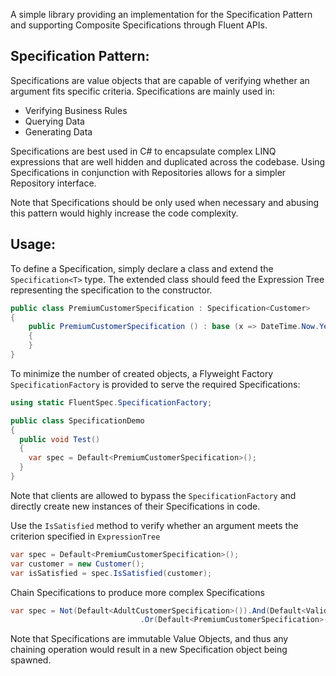 A simple library providing an implementation for the Specification Pattern and supporting Composite Specifications through Fluent APIs.

## Specification Pattern:

Specifications are value objects that are capable of verifying whether an argument fits specific criteria. Specifications are mainly used in:

* Verifying Business Rules
* Querying Data
* Generating Data

Specifications are best used in C# to encapsulate complex LINQ expressions that are well hidden and duplicated across the codebase. Using Specifications in conjunction with Repositories allows for a simpler Repository interface. 

Note that Specifications should be only used when necessary and abusing this pattern would highly increase the code complexity.

## Usage:

To define a Specification, simply declare a class and extend the `Specification<T>` type. The extended class should feed the Expression Tree representing the specification to the constructor.

```csharp
public class PremiumCustomerSpecification : Specification<Customer> 
{
    public PremiumCustomerSpecification () : base (x => DateTime.Now.Year - x.MemberSince.Year > 10) 
    { 
    }
}
```

To minimize the number of created objects, a Flyweight Factory `SpecificationFactory` is provided to serve the required Specifications:

```csharp
using static FluentSpec.SpecificationFactory;

public class SpecificationDemo 
{
  public void Test()
  {
    var spec = Default<PremiumCustomerSpecification>();
  }
}
```

Note that clients are allowed to bypass the `SpecificationFactory` and directly create new instances of their Specifications in code.

Use the `IsSatisfied` method to verify whether an argument meets the criterion specified in `ExpressionTree`

```csharp
var spec = Default<PremiumCustomerSpecification>();
var customer = new Customer();
var isSatisfied = spec.IsSatisfied(customer);
```

Chain Specifications to produce more complex Specifications

```csharp
var spec = Not(Default<AdultCustomerSpecification>()).And(Default<ValidCustomerNameSpecification>())    
                             .Or(Default<PremiumCustomerSpecification>());
```

Note that Specifications are immutable Value Objects, and thus any chaining operation would result in a new Specification object being spawned.